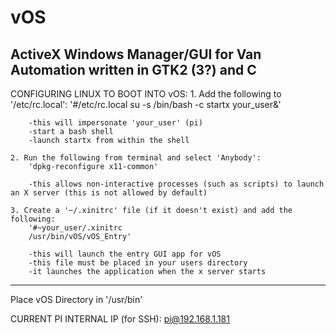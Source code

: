 # vOS
ActiveX Windows Manager/GUI for Van Automation written in GTK2 (3?) and C
-----------------------------------------------------------------------------------------------------------------------
CONFIGURING LINUX TO BOOT INTO vOS:
	1. Add the following to '/etc/rc.local': 
		'#/etc/rc.local
		su -s /bin/bash -c startx your_user&'

		-this will impersonate 'your_user' (pi)
		-start a bash shell
		-launch startx from within the shell

	2. Run the following from terminal and select 'Anybody':
		'dpkg-reconfigure x11-common'

		-this allows non-interactive processes (such as scripts) to launch an X server (this is not allowed by default)

	3. Create a '~/.xinitrc' file (if it doesn't exist) and add the following: 
		'#~your_user/.xinitrc
		/usr/bin/vOS/vOS_Entry'

		-this will launch the entry GUI app for vOS
		-this file must be placed in your users directory
		-it launches the application when the x server starts
-----------------------------------------------------------------------------------------------------------------------

Place vOS Directory in '/usr/bin'

CURRENT PI INTERNAL IP (for SSH): pi@192.168.1.181
